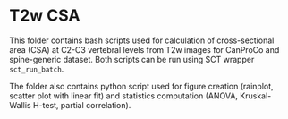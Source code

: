 # T2w CSA

This folder contains bash scripts used for calculation of cross-sectional area (CSA) at C2-C3 vertebral levels from 
T2w images for CanProCo and spine-generic dataset. Both scripts can be run using SCT wrapper `sct_run_batch`.

The folder also contains python script used for figure creation (rainplot, scatter plot with linear fit) and statistics 
computation (ANOVA, Kruskal-Wallis H-test, partial correlation).